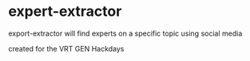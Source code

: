 expert-extractor
================

export-extractor will find experts on a specific topic using social media

created for the VRT GEN Hackdays